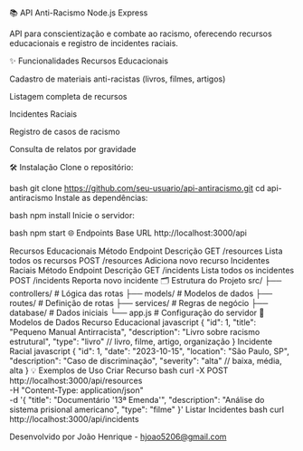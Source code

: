 📚 API Anti-Racismo
Node.js
Express

API para conscientização e combate ao racismo, oferecendo recursos educacionais e registro de incidentes raciais.

✨ Funcionalidades
Recursos Educacionais

Cadastro de materiais anti-racistas (livros, filmes, artigos)

Listagem completa de recursos

Incidentes Raciais

Registro de casos de racismo

Consulta de relatos por gravidade

🛠️ Instalação
Clone o repositório:

bash
git clone https://github.com/seu-usuario/api-antiracismo.git
cd api-antiracismo
Instale as dependências:

bash
npm install
Inicie o servidor:

bash
npm start
🌐 Endpoints
Base URL
http://localhost:3000/api

Recursos Educacionais
Método	Endpoint	Descrição
GET	/resources	Lista todos os recursos
POST	/resources	Adiciona novo recurso
Incidentes Raciais
Método	Endpoint	Descrição
GET	/incidents	Lista todos os incidentes
POST	/incidents	Reporta novo incidente
🗂️ Estrutura do Projeto
src/
├── controllers/       # Lógica das rotas
├── models/            # Modelos de dados
├── routes/            # Definição de rotas
├── services/          # Regras de negócio
├── database/          # Dados iniciais
└── app.js             # Configuração do servidor
📝 Modelos de Dados
Recurso Educacional
javascript
{
  "id": 1,
  "title": "Pequeno Manual Antirracista",
  "description": "Livro sobre racismo estrutural",
  "type": "livro" // livro, filme, artigo, organização
}
Incidente Racial
javascript
{
  "id": 1,
  "date": "2023-10-15",
  "location": "São Paulo, SP",
  "description": "Caso de discriminação",
  "severity": "alta" // baixa, média, alta
}
💡 Exemplos de Uso
Criar Recurso
bash
curl -X POST http://localhost:3000/api/resources \
-H "Content-Type: application/json" \
-d '{
  "title": "Documentário '13ª Emenda'",
  "description": "Análise do sistema prisional americano",
  "type": "filme"
}'
Listar Incidentes
bash
curl http://localhost:3000/api/incidents

Desenvolvido por João Henrique - hjoao5206@gmail.com